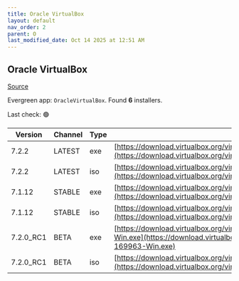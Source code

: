 ```yaml
---
title: Oracle VirtualBox
layout: default
nav_order: 2
parent: O
last_modified_date: Oct 14 2025 at 12:51 AM
---
```


## Oracle VirtualBox

[Source](https://www.virtualbox.org/)

Evergreen app: `OracleVirtualBox`. Found **6** installers.

Last check: 🟢

| Version   | Channel | Type | URI                                                                                                                                                                                  |
| --------- | ------- | ---- | ------------------------------------------------------------------------------------------------------------------------------------------------------------------------------------ |
| 7.2.2     | LATEST  | exe  | [https://download.virtualbox.org/virtualbox/7.2.2/VirtualBox-7.2.2-170484-Win.exe](https://download.virtualbox.org/virtualbox/7.2.2/VirtualBox-7.2.2-170484-Win.exe)                 |
| 7.2.2     | LATEST  | iso  | [https://download.virtualbox.org/virtualbox/7.2.2/VBoxGuestAdditions_7.2.2.iso](https://download.virtualbox.org/virtualbox/7.2.2/VBoxGuestAdditions_7.2.2.iso)                       |
| 7.1.12    | STABLE  | exe  | [https://download.virtualbox.org/virtualbox/7.1.12/VirtualBox-7.1.12-169651-Win.exe](https://download.virtualbox.org/virtualbox/7.1.12/VirtualBox-7.1.12-169651-Win.exe)             |
| 7.1.12    | STABLE  | iso  | [https://download.virtualbox.org/virtualbox/7.1.12/VBoxGuestAdditions_7.1.12.iso](https://download.virtualbox.org/virtualbox/7.1.12/VBoxGuestAdditions_7.1.12.iso)                   |
| 7.2.0_RC1 | BETA    | exe  | [https://download.virtualbox.org/virtualbox/7.2.0_RC1/VirtualBox-7.2.0_RC1-169963-Win.exe](https://download.virtualbox.org/virtualbox/7.2.0_RC1/VirtualBox-7.2.0_RC1-169963-Win.exe) |
| 7.2.0_RC1 | BETA    | iso  | [https://download.virtualbox.org/virtualbox/7.2.0_RC1/VBoxGuestAdditions_7.2.0_RC1.iso](https://download.virtualbox.org/virtualbox/7.2.0_RC1/VBoxGuestAdditions_7.2.0_RC1.iso)       |
